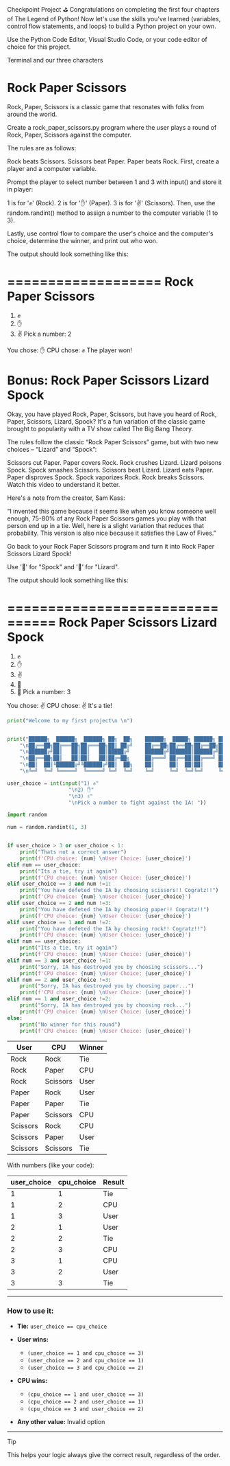 Checkpoint Project ⛳️
Congratulations on completing the first four chapters of The Legend of Python! Now let's use the skills you've learned (variables, control flow statements, and loops) to build a Python project on your own.

Use the Python Code Editor, Visual Studio Code, or your code editor of choice for this project.

Terminal and our three characters

# Rock Paper Scissors

Rock, Paper, Scissors is a classic game that resonates with folks from around the world.

Create a rock_paper_scissors.py program where the user plays a round of Rock, Paper, Scissors against the computer.

The rules are as follows:

Rock beats Scissors.
Scissors beat Paper.
Paper beats Rock.
First, create a player and a computer variable.

Prompt the player to select number between 1 and 3 with input() and store it in player:

1 is for '✊' (Rock).
2 is for '✋' (Paper).
3 is for '✌️' (Scissors).
Then, use the random.randint() method to assign a number to the computer variable (1 to 3).

Lastly, use control flow to compare the user's choice and the computer's choice, determine the winner, and print out who won.

The output should look something like this:

===================
Rock Paper Scissors
===================

1. ✊
2. ✋
3. ✌️
   Pick a number: 2

You chose: ✋
CPU chose: ✊
The player won!

# Bonus: Rock Paper Scissors Lizard Spock

Okay, you have played Rock, Paper, Scissors, but have you heard of Rock, Paper, Scissors, Lizard, Spock? It's a fun variation of the classic game brought to popularity with a TV show called The Big Bang Theory.

The rules follow the classic “Rock Paper Scissors” game, but with two new choices – “Lizard” and “Spock”:

Scissors cut Paper.
Paper covers Rock.
Rock crushes Lizard.
Lizard poisons Spock.
Spock smashes Scissors.
Scissors beat Lizard.
Lizard eats Paper.
Paper disproves Spock.
Spock vaporizes Rock.
Rock breaks Scissors.
Watch this video to understand it better.

Here's a note from the creator, Sam Kass:

“I invented this game because it seems like when you know someone well enough, 75-80% of any Rock Paper Scissors games you play with that person end up in a tie. Well, here is a slight variation that reduces that probability. This version is also nice because it satisfies the Law of Fives.”

Go back to your Rock Paper Scissors program and turn it into Rock Paper Scissors Lizard Spock!

Use '🖖' for "Spock" and '🦎' for "Lizard".

The output should look something like this:

================================
Rock Paper Scissors Lizard Spock
================================

1. ✊
2. ✋
3. ✌️
4. 🦎
5. 🖖
   Pick a number: 3

You chose: ✌️
CPU chose: ✌️
It's a tie!

```py
print("Welcome to my first project\n \n")


print("██████╗  ██████╗  ██████╗ ██╗  ██╗    ██████╗  █████╗ ██████╗ ███████╗██████╗     ███████╗ ██████╗██╗███████╗███████╗ ██████╗ ██████╗ ███████╗"
    "\n██╔══██╗██╔═══██╗██╔═══██╗██║ ██╔╝    ██╔══██╗██╔══██╗██╔══██╗██╔════╝██╔══██╗    ██╔════╝██╔════╝██║██╔════╝██╔════╝██╔═══██╗██╔══██╗██╔════╝"
    "\n██████╔╝██║   ██║██║   ██║█████╔╝     ██████╔╝███████║██████╔╝█████╗  ██████╔╝    ███████╗██║     ██║███████╗███████╗██║   ██║██████╔╝███████╗"
    "\n██╔══██╗██║   ██║██║   ██║██╔═██╗     ██╔═══╝ ██╔══██║██╔═══╝ ██╔══╝  ██╔══██╗    ╚════██║██║     ██║╚════██║╚════██║██║   ██║██╔══██╗╚════██║"
    "\n██║  ██║╚██████╔╝╚██████╔╝██║  ██╗    ██║     ██║  ██║██║     ███████╗██║  ██║    ███████║╚██████╗██║███████║███████║╚██████╔╝██║  ██║███████║"
    "\n╚═╝  ╚═╝ ╚═════╝  ╚═════╝ ╚═╝  ╚═╝    ╚═╝     ╚═╝  ╚═╝╚═╝     ╚══════╝╚═╝  ╚═╝    ╚══════╝ ╚═════╝╚═╝╚══════╝╚══════╝ ╚═════╝ ╚═╝  ╚═╝╚══════╝\n \n")

user_choice = int(input("1) ✊"
                    "\n2) ✋"
                    "\n3) ✌️"
                    "\nPick a number to fight against the IA: "))

import random

num = random.randint(1, 3)


if user_choice > 3 or user_choice < 1:
    print("Thats not a correct answer")
    print(f'CPU choice: {num} \nUser Choice: {user_choice}')
elif num == user_choice:
    print("Its a tie, try it again")
    print(f'CPU choice: {num} \nUser Choice: {user_choice}')
elif user_choice == 3 and num !=1:
    print("You have defeted the IA by choosing scissors!! Cogratz!!")
    print(f'CPU choice: {num} \nUser Choice: {user_choice}')
elif user_choice == 2 and num !=3:
    print("You have defeted the IA by choosing paper!! Cogratz!!")
    print(f'CPU choice: {num} \nUser Choice: {user_choice}')
elif user_choice == 1 and num !=2:
    print("You have defeted the IA by choosing rock!! Cogratz!!")
    print(f'CPU choice: {num} \nUser Choice: {user_choice}')
elif num == user_choice:
    print("Its a tie, try it again")
    print(f'CPU choice: {num} \nUser Choice: {user_choice}')
elif num == 3 and user_choice !=1:
    print("Sorry, IA has destroyed you by choosing scissors...")
    print(f'CPU choice: {num} \nUser Choice: {user_choice}')
elif num == 2 and user_choice !=3:
    print("Sorry, IA has destroyed you by choosing paper...")
    print(f'CPU choice: {num} \nUser Choice: {user_choice}')
elif num == 1 and user_choice !=2:
    print("Sorry, IA has destroyed you by choosing rock...")
    print(f'CPU choice: {num} \nUser Choice: {user_choice}')
else:
    print("No winner for this round")
    print(f'CPU choice: {num} \nUser Choice: {user_choice}')
```

| User     | CPU      | Winner |
| -------- | -------- | ------ |
| Rock     | Rock     | Tie    |
| Rock     | Paper    | CPU    |
| Rock     | Scissors | User   |
| Paper    | Rock     | User   |
| Paper    | Paper    | Tie    |
| Paper    | Scissors | CPU    |
| Scissors | Rock     | CPU    |
| Scissors | Paper    | User   |
| Scissors | Scissors | Tie    |

With numbers (like your code):

| user_choice | cpu_choice | Result |
| ----------- | ---------- | ------ |
| 1           | 1          | Tie    |
| 1           | 2          | CPU    |
| 1           | 3          | User   |
| 2           | 1          | User   |
| 2           | 2          | Tie    |
| 2           | 3          | CPU    |
| 3           | 1          | CPU    |
| 3           | 2          | User   |
| 3           | 3          | Tie    |

---

### How to use it:

- **Tie:** `user_choice == cpu_choice`
- **User wins:**

  - `(user_choice == 1 and cpu_choice == 3)`
  - `(user_choice == 2 and cpu_choice == 1)`
  - `(user_choice == 3 and cpu_choice == 2)`

- **CPU wins:**

  - `(cpu_choice == 1 and user_choice == 3)`
  - `(cpu_choice == 2 and user_choice == 1)`
  - `(cpu_choice == 3 and user_choice == 2)`

- **Any other value:** Invalid option

---

> [!TIP]
> This helps your logic always give the correct result, regardless of the order.
